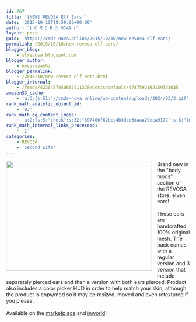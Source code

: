 ```yaml
---
id: 767
title: '[NEW] REVOSA Elf Ears!'
date: '2015-10-10T19:59:00+00:00'
author: '𐕣 C M D R ░ NOVA 𐕣'
layout: post
guid: 'https://cmdr-nova.online/2015/10/10/new-revosa-elf-ears/'
permalink: /2015/10/10/new-revosa-elf-ears/
blogger_blog:
    - slrevosa.blogspot.com
blogger_author:
    - nova-ayashi
blogger_permalink:
    - /2015/10/new-revosa-elf-ears.html
blogger_internal:
    - /feeds/4230457840667411378/posts/default/4787592162159331035
amazonS3_cache:
    - 'a:3:{s:51:"//cmdr-nova.online/wp-content/uploads/2024/02/3.gif";a:1:{s:9:"timestamp";i:1715869275;}s:57:"//cmdr-nova.online/wp-content/uploads/2024/02/NoAi_01.png";a:1:{s:9:"timestamp";i:1721369015;}s:67:"//cmdr-nova.online/wp-content/uploads/2024/02/721ac29ea9cbae00.jpeg";a:1:{s:9:"timestamp";i:1715869275;}}'
rank_math_analytic_object_id:
    - '93'
rank_math_og_content_image:
    - 'a:2:{s:5:"check";s:32:"697400f62bcc4b3dcc6daaa29eca9172";s:6:"images";a:0:{}}'
rank_math_internal_links_processed:
    - '1'
categories:
    - REVOSA
    - 'Second Life'
---
```


<div style="clear: both; text-align: center;">
<a href="http://3.bp.blogspot.com/-IldiMN-O2s0/VhltodDcHWI/AAAAAAAAAYs/4M6Y9uNbUtc/s1600/elfearsad.png" style="clear: left; float: left; margin-bottom: 1em; margin-right: 1em;"><img border="0" height="300" src="http://3.bp.blogspot.com/-IldiMN-O2s0/VhltodDcHWI/AAAAAAAAAYs/4M6Y9uNbUtc/s400/elfearsad.png" width="400" /></a></div>
Brand new in the "body mods" section of the REVOSA store, elven ears!<br />
<br />
These ears are handcrafted 100% original mesh. The pack comes with a regular version and 3 version that include separately pierced ears and then a version with both ears pierced. Product also includes a color picker HUD in order to help match your skin, although the product is copy/mod so it may be resized, moved and even retextured if you please.<br />
<br />
Available on the <a href="https://marketplace.secondlife.com/p/REVOSA-Elf-Ears/7862345" target="_blank" rel="noopener">marketplace</a> and <a href="http://maps.secondlife.com/secondlife/Pisces/191/213/27" target="_blank" rel="noopener">inworld</a>!